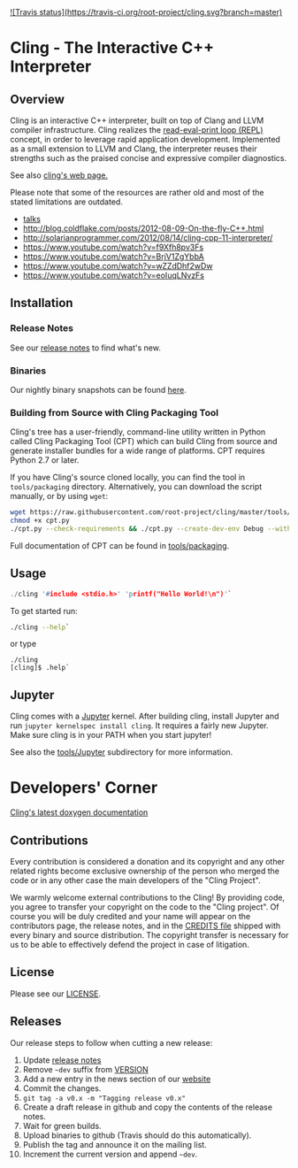 <a target="_blank" href="https://travis-ci.org/root-project/cling">
  ![Travis status](https://travis-ci.org/root-project/cling.svg?branch=master)
</a>
<!-- a target="_blank" href="https://ci.appveyor.com/project/root-project/cling-j0wdg">
  ![Appveyor status](https://ci.appveyor.com/api/projects/status/github/root-project/cling?svg=true&branch=master)
</a -->

Cling - The Interactive C++ Interpreter
=========================================


Overview
--------
Cling is an interactive C++ interpreter, built on top of Clang and LLVM compiler
infrastructure. Cling realizes the [read-eval-print loop
(REPL)](http://en.wikipedia.org/wiki/Read%E2%80%93eval%E2%80%93print_loop)
concept, in order to leverage rapid application development. Implemented as a
small extension to LLVM and Clang, the interpreter reuses their strengths such
as the praised concise and expressive compiler diagnostics.

See also [cling's web page.](https://cdn.rawgit.com/root-project/cling/master/www/index.html)

Please note that some of the resources are rather old and most of the stated
limitations are outdated.
  * [talks](www/docs/talks)
  * http://blog.coldflake.com/posts/2012-08-09-On-the-fly-C++.html
  * http://solarianprogrammer.com/2012/08/14/cling-cpp-11-interpreter/
  * https://www.youtube.com/watch?v=f9Xfh8pv3Fs
  * https://www.youtube.com/watch?v=BrjV1ZgYbbA
  * https://www.youtube.com/watch?v=wZZdDhf2wDw
  * https://www.youtube.com/watch?v=eoIuqLNvzFs


Installation
------------
### Release Notes
See our [release notes](docs/ReleaseNotes.md) to find what's new.


### Binaries
Our nightly binary snapshots can be found
[here](https://root.cern.ch/download/cling/).


### Building from Source with Cling Packaging Tool
Cling's tree has a user-friendly, command-line utility written in Python called
Cling Packaging Tool (CPT) which can build Cling from source and generate
installer bundles for a wide range of platforms. CPT requires Python 2.7 or
later.

If you have Cling's source cloned locally, you can find the tool in
`tools/packaging` directory. Alternatively, you can download the script
manually, or by using `wget`:

```sh
wget https://raw.githubusercontent.com/root-project/cling/master/tools/packaging/cpt.py
chmod +x cpt.py
./cpt.py --check-requirements && ./cpt.py --create-dev-env Debug --with-workdir=./cling-build/
```
Full documentation of CPT can be found in [tools/packaging](tools/packaging).


Usage
-----
```c++
./cling '#include <stdio.h>' 'printf("Hello World!\n")'`
```

To get started run:
```bash
./cling --help`
```
or type
```
./cling
[cling]$ .help`
```


Jupyter
-------
Cling comes with a [Jupyter](http://jupyter.org) kernel. After building cling,
install Jupyter and run `jupyter kernelspec install cling`. It requires a fairly
new Jupyter. Make sure cling is in your PATH when you start jupyter!

See also the [tools/Jupyter](tools/Jupyter) subdirectory for more information.


Developers' Corner
==================
[Cling's latest doxygen documentation](http://cling.web.cern.ch/cling/doxygen/)


Contributions
-------------
Every contribution is considered a donation and its copyright and any other
related rights become exclusive ownership of the person who merged the code or
in any other case the main developers of the "Cling Project".

We warmly welcome external contributions to the Cling! By providing code,
you agree to transfer your copyright on the code to the "Cling project".
Of course you will be duly credited and your name will appear on the
contributors page, the release notes, and in the [CREDITS file](CREDITS.txt)
shipped with every binary and source distribution. The copyright transfer is
necessary for us to be able to effectively defend the project in case of
litigation.


License
-------
Please see our [LICENSE](LICENSE.TXT).


Releases
--------
Our release steps to follow when cutting a new release:
  1. Update [release notes](docs/ReleaseNotes.md)
  2. Remove `~dev` suffix from [VERSION](VERSION)
  3. Add a new entry in the news section of our [website](www/news.html)
  4. Commit the changes.
  5. `git tag -a v0.x -m "Tagging release v0.x"`
  6. Create a draft release in github and copy the contents of the release notes.
  7. Wait for green builds.
  8. Upload binaries to github (Travis should do this automatically).
  9. Publish the tag and announce it on the mailing list.
  10. Increment the current version and append `~dev`.
